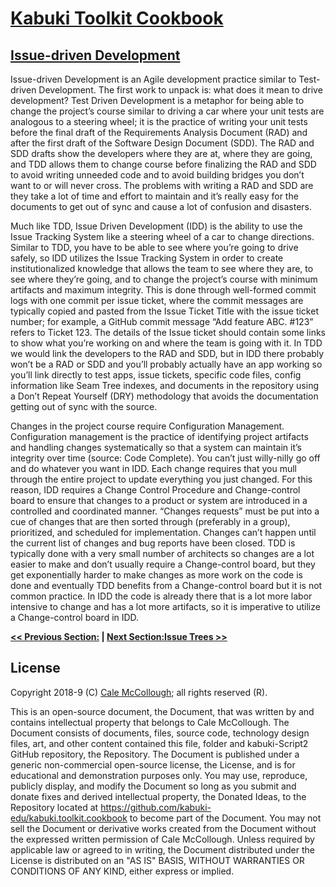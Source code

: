 # [Kabuki Toolkit Cookbook](../readme.md)

## [Issue-driven Development](./readme.md)

Issue-driven Development is an Agile development practice similar to Test-driven Development. The first work to unpack is: what does it mean to drive development? Test Driven Development is a metaphor for being able to change the project’s course similar to driving a car where your unit tests are analogous to a steering wheel; it is the practice of writing your unit tests before the final draft of the Requirements Analysis Document (RAD) and after the first draft of the Software Design Document (SDD). The RAD and SDD drafts show the developers where they are at, where they are going, and TDD allows them to change course before finalizing the RAD and SDD to avoid writing unneeded code and to avoid building bridges you don’t want to or will never cross. The problems with writing a RAD and SDD are they take a lot of time and effort to maintain and it’s really easy for the documents to get out of sync and cause a lot of confusion and disasters.

Much like TDD, Issue Driven Development (IDD) is the ability to use the Issue Tracking System like a steering wheel of a car to change directions. Similar to TDD, you have to be able to see where you’re going to drive safely, so IDD utilizes the Issue Tracking System in order to create institutionalized knowledge that allows the team to see where they are, to see where they’re going, and to change the project’s course with minimum artifacts and maximum integrity. This is done through well-formed commit logs with one commit per issue ticket, where the commit messages are typically copied and pasted from the Issue Ticket Title with the issue ticket number; for example, a GitHub commit message “Add feature ABC. #123” refers to Ticket 123. The details of the Issue ticket should contain some links to show what you’re working on and where the team is going with it. In TDD we would link the developers to the RAD and SDD, but in IDD there probably won’t be a RAD or SDD and you’ll probably actually have an app working so you’ll link directly to test apps, issue tickets, specific code files, config information like Seam Tree indexes, and documents in the repository using a Don’t Repeat Yourself (DRY) methodology that avoids the documentation getting out of sync with the source.

Changes in the project course require Configuration Management. Configuration management is the practice of identifying project artifacts and handling changes systematically so that a system can maintain it’s integrity over time (source: Code Complete). You can’t just willy-nilly go off and do whatever you want in IDD. Each change requires that you mull through the entire project to update everything you just changed. For this reason, IDD requires a Change Control Procedure and Change-control board to ensure that changes to a product or system are introduced in a controlled and coordinated manner. “Changes requests” must be put into a cue of changes that are then sorted through (preferably in a group), prioritized, and scheduled for implementation. Changes can’t happen until the current list of changes and bug reports have been closed. TDD is typically done with a very small number of architects so changes are a lot easier to make and don’t usually require a Change-control board, but they get exponentially harder to make changes as more work on the code is done and eventually TDD benefits from a Change-control board but it is not common practice. In IDD the code is already there that is a lot more labor intensive to change and has a lot more artifacts, so it is imperative to utilize a Change-control board in IDD.

**[<< Previous Section:](./.md) | [Next Section:Issue Trees >>](./issue_trees.md)**

## License

Copyright 2018-9 (C) [Cale McCollough](https://calemccollough.github.io); all rights reserved (R).

This is an open-source document, the Document, that was written by and contains intellectual property that belongs to Cale McCollough. The Document consists of documents, files, source code, technology design files, art, and other content contained this file, folder and kabuki-Script2 GitHub repository, the Repository. The Document is published under a generic non-commercial open-source license, the License, and is for educational and demonstration purposes only. You may use, reproduce, publicly display, and modify the Document so long as you submit and donate fixes and derived intellectual property, the Donated Ideas, to the Repository located at <https://github.com/kabuki-edu/kabuki.toolkit.cookbook> to become part of the Document. You may not sell the Document or derivative works created from the Document without the expressed written permission of Cale McCollough. Unless required by applicable law or agreed to in writing, the Document distributed under the License is distributed on an "AS IS" BASIS, WITHOUT WARRANTIES OR CONDITIONS OF ANY KIND, either express or implied.
